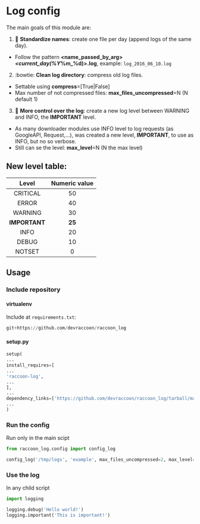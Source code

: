 # Log config

The main goals of this module are:

1. :pencil: **Standardize names**: create one file per day (append logs of the same day).

  * Follow the pattern **<name_passed_by_arg>_<current_day(%Y_%m_%d)>.log**, example: ```log_2016_06_10.log```

2. :bowtie: **Clean log directory**: compress old log files.
  
  * Settable using **compress**=[True|False]
  * Max number of not compressed files: **max_files_uncompressed**=N (N default 1)

3. :passport_control: **More control over the log**: create a new log level between WARNING and INFO, the **IMPORTANT** level.

  * As many downloader modules use INFO level to log requests (as GoogleAPI, Request,...), was created a new level, **IMPORTANT**, to use as INFO, but no so verbose.
  * Still can se the level: **max_level**=N (N the max level)


## New level table:
| Level | Numeric value |
|:-----:|:-------------:|
|CRITICAL |	50 |
|ERROR	| 40 |
|WARNING	| 30 |
|**IMPORTANT**	| **25** |
|INFO	| 20 |
|DEBUG	| 10 |
|NOTSET	| 0 |


## Usage

### Include repository

#### virtualenv
Include at ```requirements.txt```:
```python
git+https://github.com/devraccoon/raccoon_log
```
#### setup.py

```python
setup(
...
install_requires=[
...
'raccoon-log',
...
],
...
dependency_links=['https://github.com/devraccoon/raccoon_log/tarball/master#egg=raccoon-log'],
...
)
```

### Run the config
Run only in the main scipt
```python
from raccoon_log.config import config_log

config_log('/tmp/logs', 'example', max_files_uncompressed=2, max_level=25, compress=True)
```

### Use the log
In any child script
```python
import logging

logging.debug('Hello world!')
logging.important('This is important!')
```
